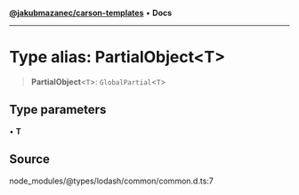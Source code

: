 [**@jakubmazanec/carson-templates**](../../../README.md) • **Docs**

---

# Type alias: PartialObject\<T\>

> **PartialObject**\<`T`\>: `GlobalPartial`\<`T`\>

## Type parameters

• **T**

## Source

node_modules/@types/lodash/common/common.d.ts:7
